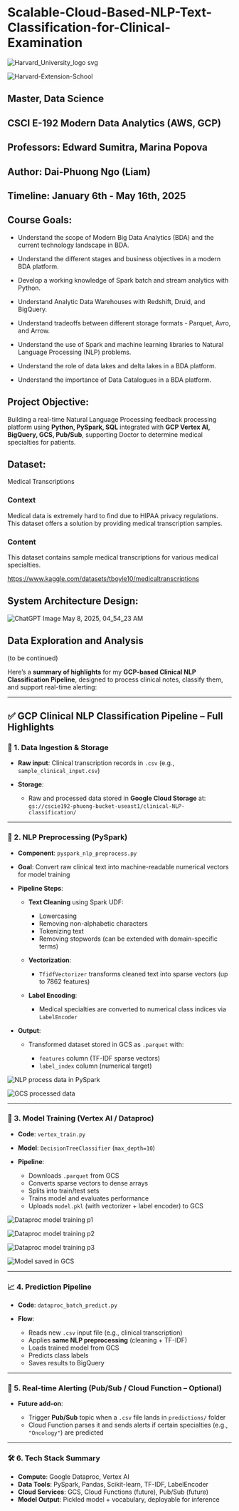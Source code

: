 # Scalable-Cloud-Based-NLP-Text-Classification-for-Clinical-Examination


![Harvard_University_logo svg](https://github.com/user-attachments/assets/cf1e57fb-fe56-4e09-9a8b-eb8a87343825)

![Harvard-Extension-School](https://github.com/user-attachments/assets/59ea7d94-ead9-47c0-b29f-f29b14edc1e0)

## **Master, Data Science**

## CSCI E-192 **Modern Data Analytics** (AWS, GCP)

## Professors: **Edward Sumitra**, **Marina Popova**

## Author: **Dai-Phuong Ngo (Liam)**

## Timeline: January 6th - May 16th, 2025

## Course Goals:

- Understand the scope of Modern Big Data Analytics (BDA) and the current technology landscape in BDA.

- Understand the different stages and business objectives in a modern BDA platform.

- Develop a working knowledge of Spark batch and stream analytics with Python.

- Understand Analytic Data Warehouses with Redshift, Druid, and BigQuery.

- Understand tradeoffs between different storage formats - Parquet, Avro, and Arrow.

- Understand the use of Spark and machine learning libraries to Natural Language Processing (NLP) problems.

- Understand the role of data lakes and delta lakes in a BDA platform.

- Understand the importance of Data Catalogues in a BDA platform.

## Project Objective:

Building a real-time Natural Language Processing feedback processing platform using **Python, PySpark, SQL** integrated with **GCP Vertex AI, BigQuery, GCS, Pub/Sub**, supporting Doctor to determine medical specialties for patients.

## Dataset:

Medical Transcriptions

### Context

Medical data is extremely hard to find due to HIPAA privacy regulations. This dataset offers a solution by providing medical transcription samples.

### Content

This dataset contains sample medical transcriptions for various medical specialties.

https://www.kaggle.com/datasets/tboyle10/medicaltranscriptions

## System Architecture Design:

![ChatGPT Image May 8, 2025, 04_54_23 AM](https://github.com/user-attachments/assets/b6bfde4b-ca4b-4e58-a822-a1dbd4d46bd5)

## Data Exploration and Analysis

(to be continued)

Here’s a **summary of highlights** for my **GCP-based Clinical NLP Classification Pipeline**, designed to process clinical notes, classify them, and support real-time alerting:

---

## ✅ **GCP Clinical NLP Classification Pipeline – Full Highlights**

### 🔧 1. **Data Ingestion & Storage**

* **Raw input**: Clinical transcription records in `.csv` (e.g., `sample_clinical_input.csv`)
* **Storage**:

  * Raw and processed data stored in **Google Cloud Storage** at:
    `gs://cscie192-phuong-bucket-useast1/clinical-NLP-classification/`

---

### 🧠 2. **NLP Preprocessing (PySpark)**

* **Component**: `pyspark_nlp_preprocess.py`

* **Goal**: Convert raw clinical text into machine-readable numerical vectors for model training

* **Pipeline Steps**:

  * **Text Cleaning** using Spark UDF:

    * Lowercasing
    * Removing non-alphabetic characters
    * Tokenizing text
    * Removing stopwords (can be extended with domain-specific terms)
  * **Vectorization**:

    * `TfidfVectorizer` transforms cleaned text into sparse vectors (up to 7862 features)
  * **Label Encoding**:

    * Medical specialties are converted to numerical class indices via `LabelEncoder`

* **Output**:

  * Transformed dataset stored in GCS as `.parquet` with:

    * `features` column (TF-IDF sparse vectors)
    * `label_index` column (numerical target)

![NLP process data in PySpark](https://github.com/user-attachments/assets/33560b1d-bc2d-490b-9e86-fe03070766e8)

![GCS processed data](https://github.com/user-attachments/assets/d69e9d39-5f48-49d2-ad50-cb81d8453677)

---

### 🤖 3. **Model Training (Vertex AI / Dataproc)**

* **Code**: `vertex_train.py`
* **Model**: `DecisionTreeClassifier` (`max_depth=10`)
* **Pipeline**:

  * Downloads `.parquet` from GCS
  * Converts sparse vectors to dense arrays
  * Splits into train/test sets
  * Trains model and evaluates performance
  * Uploads `model.pkl` (with vectorizer + label encoder) to GCS

![Dataproc model training p1](https://github.com/user-attachments/assets/dae49db7-b98b-448f-9851-b75c25556112)

![Dataproc model training p2](https://github.com/user-attachments/assets/43f83955-7c7b-4fc5-81d4-52cbe599c14a)

![Dataproc model training p3](https://github.com/user-attachments/assets/720a674b-9788-4048-87ff-305feab50d8f)

![Model saved in GCS](https://github.com/user-attachments/assets/27037c87-12c0-49e7-80cf-234a058bd5cb)

---

### 📈 4. **Prediction Pipeline**

* **Code**: `dataproc_batch_predict.py`
* **Flow**:

  * Reads new `.csv` input file (e.g., clinical transcription)
  * Applies **same NLP preprocessing** (cleaning + TF-IDF)
  * Loads trained model from GCS
  * Predicts class labels
  * Saves results to BigQuery

---

### 🔔 5. **Real-time Alerting (Pub/Sub / Cloud Function – Optional)**

* **Future add-on**:

  * Trigger **Pub/Sub** topic when a `.csv` file lands in `predictions/` folder
  * Cloud Function parses it and sends alerts if certain specialties (e.g., `"Oncology"`) are predicted

---

### 🛠️ 6. **Tech Stack Summary**

* **Compute**: Google Dataproc, Vertex AI
* **Data Tools**: PySpark, Pandas, Scikit-learn, TF-IDF, LabelEncoder
* **Cloud Services**: GCS, Cloud Functions (future), Pub/Sub (future)
* **Model Output**: Pickled model + vocabulary, deployable for inference

